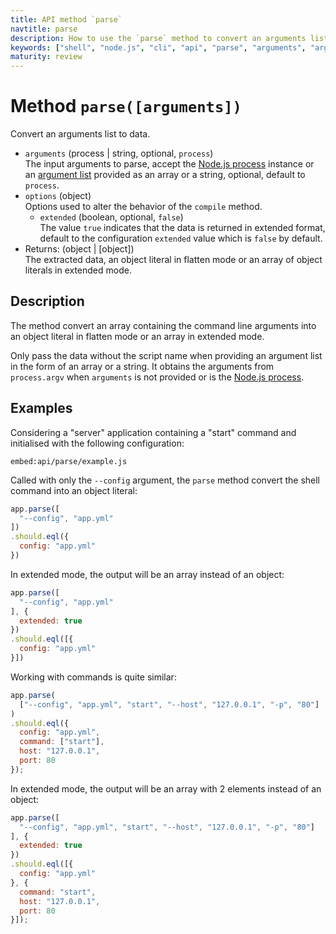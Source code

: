 ```yaml
---
title: API method `parse`
navtitle: parse
description: How to use the `parse` method to convert an arguments list to data.
keywords: ["shell", "node.js", "cli", "api", "parse", "arguments", "argv", "array"]
maturity: review
---
```


# Method `parse([arguments])`

Convert an arguments list to data.

* `arguments` (process | string, optional, `process`)   
  The input arguments to parse, accept the [Node.js process](https://nodejs.org/api/process.html) instance or an [argument list](https://nodejs.org/api/process.html#process_process_argv) provided as an array or a string, optional, default to `process`.
* `options` (object)   
  Options used to alter the behavior of the `compile` method.
  * `extended` (boolean, optional, `false`)   
  The value `true` indicates that the data is returned in extended format, default to the configuration `extended` value which is `false` by default.
* Returns: (object | [object])   
  The extracted data, an object literal in flatten mode or an array of object literals in extended mode.

## Description

The method convert an array containing the command line arguments into an object literal in flatten mode or an array in extended mode.

Only pass the data without the script name when providing an argument list in the form of an array or a string. It obtains the arguments from `process.argv` when `arguments` is not provided or is the [Node.js process](https://nodejs.org/api/process.html).

## Examples

Considering a "server" application containing a "start" command and initialised with the following configuration:

`embed:api/parse/example.js`

Called with only the `--config` argument, the `parse` method convert the shell command into an object literal:

```js
app.parse([
  "--config", "app.yml"
])
.should.eql({
  config: "app.yml"
})
```

In extended mode, the output will be an array instead of an object:

```js
app.parse([
  "--config", "app.yml"
], {
  extended: true
})
.should.eql([{
  config: "app.yml"
}])
```

Working with commands is quite similar:

```javascript
app.parse(
  ["--config", "app.yml", "start", "--host", "127.0.0.1", "-p", "80"]
)
.should.eql({
  config: "app.yml",
  command: ["start"],
  host: "127.0.0.1",
  port: 80
});
```

In extended mode, the output will be an array with 2 elements instead of an object:

```javascript
app.parse([
  "--config", "app.yml", "start", "--host", "127.0.0.1", "-p", "80"]
], {
  extended: true
})
.should.eql([{
  config: "app.yml"
}, {
  command: "start",
  host: "127.0.0.1",
  port: 80
}]);
```
